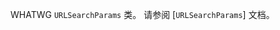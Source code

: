 <!-- YAML
added: v10.0.0
-->

<!-- type=global -->

WHATWG `URLSearchParams` 类。
请参阅 [`URLSearchParams`] 文档。


